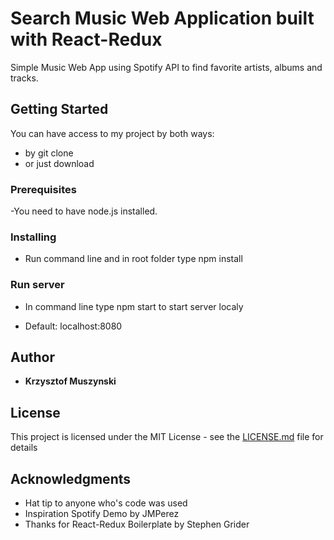 # Search Music Web Application built with React-Redux

Simple Music Web App using Spotify API to find favorite artists, albums and tracks.

## Getting Started

You can have access to my project by both ways: 

- by git clone
- or just download

### Prerequisites

-You need to have node.js installed.

### Installing

- Run command line and in root folder type npm install

### Run server

- In command line type npm start to start server localy

- Default: localhost:8080

## Author

* **Krzysztof Muszynski**

## License

This project is licensed under the MIT License - see the [LICENSE.md](LICENSE.md) file for details

## Acknowledgments

* Hat tip to anyone who's code was used
* Inspiration Spotify Demo by JMPerez
* Thanks for React-Redux Boilerplate by Stephen Grider
